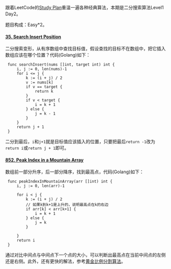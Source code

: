 跟着LeetCode的[Study Plan](https://leetcode.com/study-plan/)重温一遍各种经典算法，本期是二分搜索算法Level1 Day2。

题目构成：Easy*2。

#### [35. Search Insert Position](https://leetcode.com/problems/search-insert-position/)

二分搜索变形，从有序数组中查找目标值，假设查找的目标不在数组中，把它插入数组应该在哪个位置？代码(Golang)如下：
   ```
    func searchInsert(nums []int, target int) int {
        i, j := 0, len(nums)-1
        for i <= j {
            k := (i + j) / 2
            v := nums[k]
            if v == target {
                return k
            }
            if v < target {
                i = k + 1
            } else {
                j = k - 1
            }
        }
        return j + 1
    }
   ```
二分到最后，`i`和`j+1`就是目标值应该插入的位置，只要把最后`return -1`改为`return i`或`return j + 1`即可。  

#### [852. Peak Index in a Mountain Array](https://leetcode.com/problems/peak-index-in-a-mountain-array/)

数组前一部分升序，后一部分降序，找到最高点，代码(Golang)如下：
   ```
    func peakIndexInMountainArray(arr []int) int {
        i, j := 0, len(arr)-1

        for i < j {
            k := (i + j) / 2
            // 如果k到k+1是上升的，说明最高点在k的右边
            if arr[k] < arr[k+1] {
                i = k + 1
            } else {
                j = k
            }

        }
        return i
    }
   ```
通过对比中间点与中间点下一个点的大小，可以判断出最高点在当前中间点的左侧还是右侧。此外，还有更快的解法，参考[黄金比例分割算法](https://leetcode.com/problems/peak-index-in-a-mountain-array/discuss/139848/C++JavaPython-Better-than-Binary-Search)。